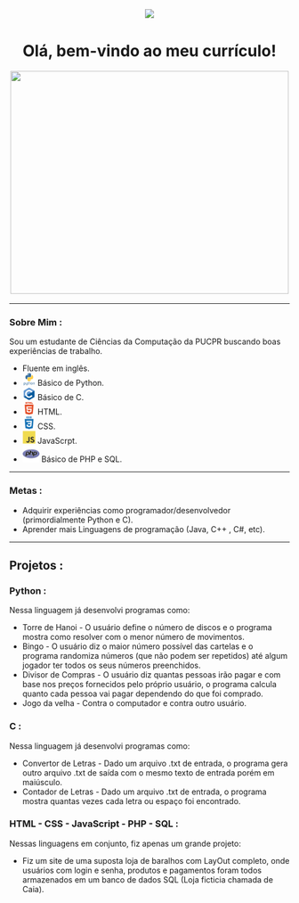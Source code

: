 <div id="header" align="center">
  <img src="https://media.giphy.com/media/GgJCq1wLh4VbiGJBKt/giphy.gif" width="100"/>
  <h1> Olá, bem-vindo ao meu currículo! </h1>
</div>

<div align="center">
  <img src="https://media.giphy.com/media/ZgTR3UQ9XAWDvqy9jv/giphy.gif" width="500" height="400"/>
</div>

---

###  Sobre Mim :

Sou um estudante de Ciências da Computação da PUCPR buscando boas experiências de trabalho.
- Fluente em inglês.
- <img src="https://github.com/devicons/devicon/blob/master/icons/python/python-original-wordmark.svg" width="23" height="23"/> Básico de Python.
- <img src="https://github.com/devicons/devicon/blob/master/icons/c/c-original.svg" width="23" height="23"/> Básico de C.
- <img src="https://github.com/devicons/devicon/blob/master/icons/html5/html5-plain-wordmark.svg" width="23" height="23"/> HTML.
- <img src="https://raw.githubusercontent.com/devicons/devicon/master/icons/css3/css3-plain-wordmark.svg" width="23" height="23"/> CSS.
- <img src="https://github.com/devicons/devicon/blob/master/icons/javascript/javascript-original.svg" width="23" height="23"/> JavaScrpt.
- <img src="https://github.com/devicons/devicon/blob/master/icons/php/php-original.svg" width="30" height="30"/> Básico de PHP e SQL.

---

###  Metas :

- Adquirir experiências como programador/desenvolvedor (primordialmente Python e C).
- Aprender mais Linguagens de programação (Java, C++ , C#, etc).

---

##  Projetos :

###  Python :

Nessa linguagem já desenvolvi programas como:
- Torre de Hanoi - O usuário define o número de discos e o programa mostra como resolver com o menor número de movimentos.
- Bingo - O usuário diz o maior número possível das cartelas e o programa randomiza números (que não podem ser repetidos) até algum jogador ter todos os seus números preenchidos.
- Divisor de Compras - O usuário diz quantas pessoas irão pagar e com base nos preços fornecidos pelo próprio usuário, o programa calcula quanto cada pessoa vai pagar dependendo do que foi comprado.
- Jogo da velha - Contra o computador e contra outro usuário.

### C :
Nessa linguagem já desenvolvi programas como:
- Convertor de Letras - Dado um arquivo .txt de entrada, o programa gera outro arquivo .txt de saída com o mesmo texto de entrada porém em maiúsculo.
- Contador de Letras - Dado um arquivo .txt de entrada, o programa mostra quantas vezes cada letra ou espaço foi encontrado.

### HTML - CSS - JavaScript - PHP - SQL :
Nessas linguagens em conjunto, fiz apenas um grande projeto:
- Fiz um site de uma suposta loja de baralhos com LayOut completo, onde usuários com login e senha, produtos e pagamentos foram todos armazenados em um banco de dados SQL (Loja ficticia chamada de Caia).
